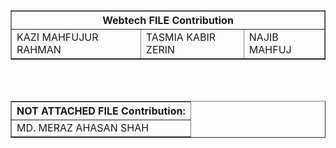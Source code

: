 
<html >

<body>
  <table border="1">
    <tr>
      <th colspan="3">Webtech FILE Contribution</th>
    </tr>
    <tr>
      <td>KAZI MAHFUJUR RAHMAN</td>
      <td>TASMIA KABIR ZERIN</td>
      <td>NAJIB MAHFUJ</td>
    </tr>
  </table>

  <br>
  <br>

  <table border="1">
    <tr>
      <th>NOT ATTACHED FILE Contribution:</th>
    </tr>
    <tr>
      <td>MD. MERAZ AHASAN SHAH</td>
    </tr>
  </table>
</body>
</html>
